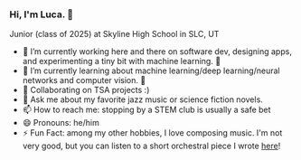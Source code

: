 ### Hi, I'm Luca. 👋

Junior (class of 2025) at Skyline High School in SLC, UT

- 🔭 I’m currently working here and there on software dev, designing apps, and experimenting a tiny bit with machine learning. 😬
- 🌱 I’m currently learning about machine learning/deep learning/neural networks and computer vision. 👀
- 👯 Collaborating on TSA projects :)
- 💬 Ask me about my favorite jazz music or science fiction novels.
- 📫 How to reach me: stopping by a STEM club is usually a safe bet
- 😄 Pronouns: he/him
- ⚡ Fun Fact: among my other hobbies, I love composing music. I'm not very good, but you can listen to a short orchestral piece I wrote [here](https://musescore.com/user/40316551/scores/11059336)!

<!--
**Luca-Skyline/Luca-Skyline** is a ✨ _special_ ✨ repository because its `README.md` (this file) appears on your GitHub profile.

Here are some ideas to get you started:

- 🔭 I’m currently working on ...
- 🌱 I’m currently learning ...
- 👯 I’m looking to collaborate on ...
- 🤔 I’m looking for help with ...
- 💬 Ask me about ...
- 📫 How to reach me: ...
- 😄 Pronouns: ...
- ⚡ Fun fact: ...
-->
